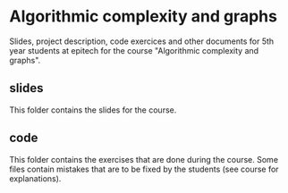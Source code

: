 # Algorithmic complexity and graphs

Slides,  project description, code exercices
and other documents for 5th year students at epitech
for the course "Algorithmic complexity and graphs".

## slides

This folder contains the slides for the course.

## code

This folder contains the exercises that are done during the course. Some files
 contain mistakes that are to be fixed by the students (see course for explanations).
